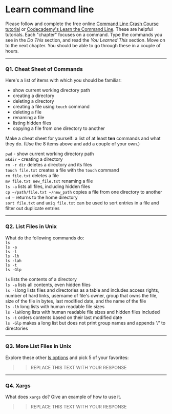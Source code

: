 # Learn command line

Please follow and complete the free online [Command Line Crash Course
tutorial](https://web.archive.org/web/20160708171659/http://cli.learncodethehardway.org/book/) or [Codecademy's Learn the Command Line](https://www.codecademy.com/learn/learn-the-command-line). These are helpful tutorials. Each "chapter" focuses on a command. Type the commands you see in the _Do This_ section, and read the _You Learned This_ section. Move on to the next chapter. You should be able to go through these in a couple of hours.

---

### Q1.  Cheat Sheet of Commands  

Here's a list of items with which you should be familiar:  
* show current working directory path
* creating a directory
* deleting a directory
* creating a file using `touch` command
* deleting a file
* renaming a file
* listing hidden files
* copying a file from one directory to another

Make a cheat sheet for yourself: a list of at least **ten** commands and what they do.  (Use the 8 items above and add a couple of your own.)  

`pwd` - show current working directory path  
`mkdir` - creating a directory  
`rm -r dir` deletes a directory and its files  
`touch file.txt` creates a file with the `touch` command  
`rm file.txt` deletes a file  
`mv file.txt new_file.txt` renaming a file  
`ls -a` lists all files, including hidden files  
`cp ~/path/file.txt ~/new_path` copies a file from one directory to another  
`cd ~` returns to the home directory  
`sort file.txt` and `uniq file.txt` can be used to sort entries in a file and filter out duplicate entries  

---

### Q2.  List Files in Unix   

What do the following commands do:  
`ls`  
`ls -a`  
`ls -l`  
`ls -lh`  
`ls -lah`  
`ls -t`  
`ls -Glp`  

`ls` lists the contents of a directory  
`ls -a` lists all contents, even hidden files  
`ls -l`long lists files and directories as a table and includes access rights, number of hard links, username of file's owner, group that owns the file, size of the file in bytes, last modified date, and the name of the file  
`ls -lh` long lists with human readable file sizes  
`ls -lah`long lists with human readable file sizes and hidden files included  
`ls -t` orders contents based on their last modified date  
`ls -Glp` makes a long list but does not print group names and appends '/' to directories  

---

### Q3.  More List Files in Unix  

Explore these other [ls options](http://www.techonthenet.com/unix/basic/ls.php) and pick 5 of your favorites:

> > REPLACE THIS TEXT WITH YOUR RESPONSE

---

### Q4.  Xargs   

What does `xargs` do? Give an example of how to use it.

> > REPLACE THIS TEXT WITH YOUR RESPONSE

 


